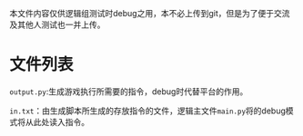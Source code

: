 本文件内容仅供逻辑组测试时debug之用，本不必上传到git，但是为了便于交流及其他人测试也一并上传。

# 文件列表

`output.py`:生成游戏执行所需要的指令，debug时代替平台的作用。

`in.txt`：由生成脚本所生成的存放指令的文件，逻辑主文件`main.py`将的debug模式将从此处读入指令。